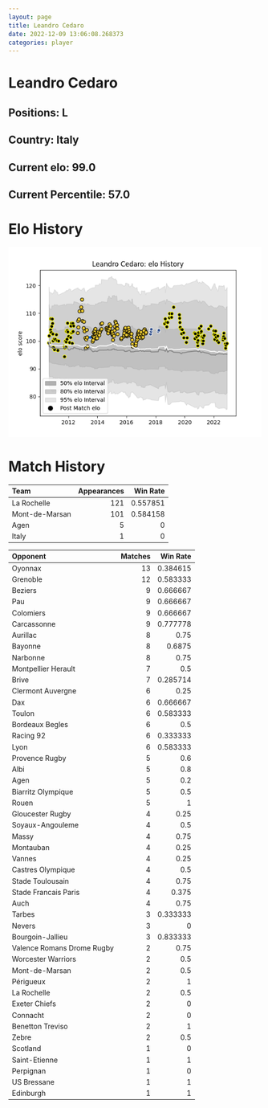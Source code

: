 ```yaml
---  
layout: page  
title: Leandro Cedaro  
date: 2022-12-09 13:06:08.268373  
categories: player  
---
```

# Leandro Cedaro

## Positions: L

## Country: Italy

## Current elo: 99.0

## Current Percentile: 57.0

# Elo History


![elo history](history_LeandroCedaro.png)
# Match History


| Team           |   Appearances |   Win Rate |
|:---------------|--------------:|-----------:|
| La Rochelle    |           121 |   0.557851 |
| Mont-de-Marsan |           101 |   0.584158 |
| Agen           |             5 |   0        |
| Italy          |             1 |   0        |

| Opponent                   |   Matches |   Win Rate |
|:---------------------------|----------:|-----------:|
| Oyonnax                    |        13 |   0.384615 |
| Grenoble                   |        12 |   0.583333 |
| Beziers                    |         9 |   0.666667 |
| Pau                        |         9 |   0.666667 |
| Colomiers                  |         9 |   0.666667 |
| Carcassonne                |         9 |   0.777778 |
| Aurillac                   |         8 |   0.75     |
| Bayonne                    |         8 |   0.6875   |
| Narbonne                   |         8 |   0.75     |
| Montpellier Herault        |         7 |   0.5      |
| Brive                      |         7 |   0.285714 |
| Clermont Auvergne          |         6 |   0.25     |
| Dax                        |         6 |   0.666667 |
| Toulon                     |         6 |   0.583333 |
| Bordeaux Begles            |         6 |   0.5      |
| Racing 92                  |         6 |   0.333333 |
| Lyon                       |         6 |   0.583333 |
| Provence Rugby             |         5 |   0.6      |
| Albi                       |         5 |   0.8      |
| Agen                       |         5 |   0.2      |
| Biarritz Olympique         |         5 |   0.5      |
| Rouen                      |         5 |   1        |
| Gloucester Rugby           |         4 |   0.25     |
| Soyaux-Angouleme           |         4 |   0.5      |
| Massy                      |         4 |   0.75     |
| Montauban                  |         4 |   0.25     |
| Vannes                     |         4 |   0.25     |
| Castres Olympique          |         4 |   0.5      |
| Stade Toulousain           |         4 |   0.75     |
| Stade Francais Paris       |         4 |   0.375    |
| Auch                       |         4 |   0.75     |
| Tarbes                     |         3 |   0.333333 |
| Nevers                     |         3 |   0        |
| Bourgoin-Jallieu           |         3 |   0.833333 |
| Valence Romans Drome Rugby |         2 |   0.75     |
| Worcester Warriors         |         2 |   0.5      |
| Mont-de-Marsan             |         2 |   0.5      |
| Périgueux                  |         2 |   1        |
| La Rochelle                |         2 |   0.5      |
| Exeter Chiefs              |         2 |   0        |
| Connacht                   |         2 |   0        |
| Benetton Treviso           |         2 |   1        |
| Zebre                      |         2 |   0.5      |
| Scotland                   |         1 |   0        |
| Saint-Etienne              |         1 |   1        |
| Perpignan                  |         1 |   0        |
| US Bressane                |         1 |   1        |
| Edinburgh                  |         1 |   1        |